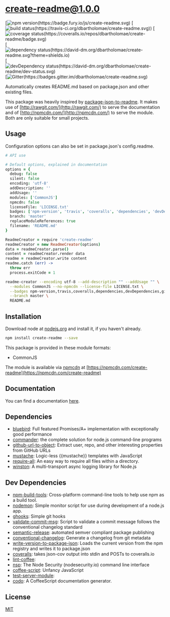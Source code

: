 # create-readme@1.0.0
 [![npm version(https://badge.fury.io/js/create-readme.svg)](https://npmjs.org/package/create-readme)  [![build status(https://travis-ci.org/dbartholomae/create-readme.svg))](https://travis-ci.org/dbartholomae/create-readme)  [![coverage status(https://coveralls.io/repos/dbartholomae/create-readme/badge.svg)](https://coveralls.io/github/dbartholomae/create-readme)  [![dependency status(https://david-dm.org/dbartholomae/create-readme.svg?theme=shields.io)](https://david-dm.org/dbartholomae/create-readme)  [![devDependency status(https://david-dm.org/dbartholomae/create-readme/dev-status.svg)](https://david-dm.org/dbartholomae/create-readme#info=devDependencies)  [![Gitter(https://badges.gitter.im/dbartholomae/create-readme.svg)](https://gitter.im/dbartholomae/create-readme) 

Automatically creates README.md based on package.json and other existing files.

This package was heavily inspired by [package-json-to-readme](https://github.com/zeke/package-json-to-readme/). It makes use of [http://rawgit.com/](http://rawgit.com/) to serve the documentation and of [http://npmcdn.com/](http://npmcdn.com/) to serve the module. Both are only suitable for small projects.

## Usage

Configuration options can also be set in package.json's config.readme.

```coffeescript
# API use

# Default options, explained in documentation
options = {
  debug: false
  silent: false
  encoding: 'utf-8'
  addDescription: ''
  addUsage: ''
  modules: ['CommonJS']
  npmcdn: false
  licenseFile: 'LICENSE.txt'
  badges: ['npm-version', 'travis', 'coveralls', 'dependencies', 'devDependencies', 'gitter']
  branch: 'master'
  replaceModuleReferences: true
  filename: 'README.md'
}

ReadmeCreator = require 'create-readme'
readmeCreator = new ReadmeCreator(options)
data = readmeCreator.parse()
content = readmeCreator.render data
readme = readmeCreator.write content
readme.catch (err) ->
  throw err
  process.exitCode = 1

```

```sh
readme-creator --encoding utf-8 --add-description "" --addUsage "" \
  --modules CommonJS --no-npmcdn --license-file LICENSE.txt \
  --badges npm-version,travis,coveralls,dependencies,devDependencies,gitter \
  --branch master \
  README.md
```


## Installation
Download node at [nodejs.org](http://nodejs.org) and install it, if you haven't already.

```sh
npm install create-readme --save
```

This package is provided in these module formats:

- CommonJS

The module is available via [npmcdn](https://npmcdn.com/) at
[https://npmcdn.com/create-readme](https://npmcdn.com/create-readme)

## Documentation

You can find a documentation [here](https://rawgit.com/dbartholomae/create-readme/master/doc/index.html).

## Dependencies

- [bluebird](https://github.com/petkaantonov/bluebird): Full featured Promises/A+ implementation with exceptionally good performance
- [commander](https://github.com/tj/commander.js): the complete solution for node.js command-line programs
- [github-url-to-object](https://github.com/zeke/github-url-to-object): Extract user, repo, and other interesting properties from GitHub URLs
- [mustache](https://github.com/janl/mustache.js): Logic-less {{mustache}} templates with JavaScript
- [require-all](https://github.com/felixge/node-require-all): An easy way to require all files within a directory.
- [winston](https://github.com/winstonjs/winston): A multi-transport async logging library for Node.js


## Dev Dependencies

- [npm-build-tools](https://github.com/Deathspike/npm-build-tools): Cross-platform command-line tools to help use npm as a build tool.
- [nodemon](https://github.com/remy/nodemon): Simple monitor script for use during development of a node.js app.
- [ghooks](https://github.com/gtramontina/ghooks): Simple git hooks
- [validate-commit-msg](https://github.com/kentcdodds/validate-commit-msg): Script to validate a commit message follows the conventional changelog standard
- [semantic-release](https://github.com/semantic-release/semantic-release): automated semver compliant package publishing
- [conventional-changelog](https://github.com/ajoslin/conventional-changelog): Generate a changelog from git metadata
- [write-version-to-package-json](https://github.com/dbartholomae/write-version-to-package-json): Loads the current version from the npm registry and writes it to package.json
- [coveralls](https://github.com/nickmerwin/node-coveralls): takes json-cov output into stdin and POSTs to coveralls.io
- [lint-coffee](): 
- [nsp](https://github.com/nodesecurity/nsp): The Node Security (nodesecurity.io) command line interface
- [coffee-script](https://github.com/jashkenas/coffeescript): Unfancy JavaScript
- [test-server-module](): 
- [codo](https://github.com/coffeedoc/codo): A CoffeeScript documentation generator.


## License
[MIT](LICENSE.txt)
